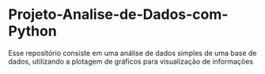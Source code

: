 # Projeto-Analise-de-Dados-com-Python
Esse repositório consiste em uma análise de dados simples de uma base de dados, utilizando a plotagem de gráficos para visualização de informações
